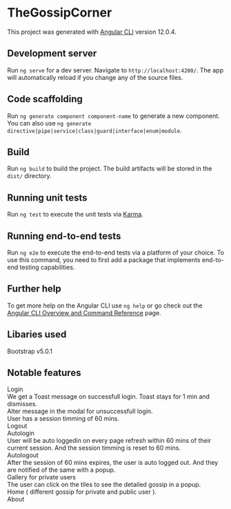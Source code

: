 # TheGossipCorner

This project was generated with [Angular CLI](https://github.com/angular/angular-cli) version 12.0.4.

## Development server

Run `ng serve` for a dev server. Navigate to `http://localhost:4200/`. The app will automatically reload if you change any of the source files.

## Code scaffolding

Run `ng generate component component-name` to generate a new component. You can also use `ng generate directive|pipe|service|class|guard|interface|enum|module`.

## Build

Run `ng build` to build the project. The build artifacts will be stored in the `dist/` directory.

## Running unit tests

Run `ng test` to execute the unit tests via [Karma](https://karma-runner.github.io).

## Running end-to-end tests

Run `ng e2e` to execute the end-to-end tests via a platform of your choice. To use this command, you need to first add a package that implements end-to-end testing capabilities.

## Further help

To get more help on the Angular CLI use `ng help` or go check out the [Angular CLI Overview and Command Reference](https://angular.io/cli) page.

## Libaries used

Bootstrap v5.0.1

## Notable features

Login <br/>
    We get a Toast message on successfull login. Toast stays for 1 min and dismisses. <br/>
    Alter message in the modal for unsuccessfull login. <br/>
    User has a session timming of 60 mins. <br/>
Logout <br/>
Autologin <br/>
    User will be auto loggedin on every page refresh within 60 mins of their current session. And the session timming is reset to 60 mins. <br/>
Autologout <br/>
    After the session of 60 mins expires, the user is auto logged out. And they are notified of the same with a popup.<br/>
Gallery for private users <br/>
    The user can click on the tiles to see the detailed gossip in a popup.<br/>
Home ( different gossip for private and public user ). <br/>
About <br/>
